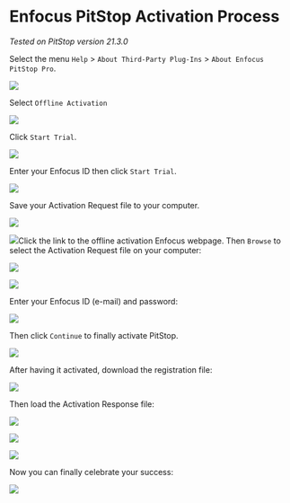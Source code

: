 # Enfocus PitStop Activation Process

*Tested on PitStop version 21.3.0*

Select the menu `Help` > `About Third-Party Plug-Ins` > `About Enfocus PitStop Pro`.

![](img/pitstop-about.png)

Select `Offline Activation`

![](img/pitstop-offline-activation.png)

Click `Start Trial`.

![](img/pitstop-start-trial.png)

Enter your Enfocus ID then click `Start Trial`.

![](img/pitstop-start-trial-2.png)

Save your Activation Request file to your computer.

![](img/pitstop-save-activation-request.png)

![](img/pitstop-save-activation-request-file.png)Click the link to the offline activation Enfocus webpage. Then `Browse` to select the Activation Request file on your computer:

![](img/pitstop-save-activation-request-url.png)

![](img/pitstop-save-activation-request-activate.png)

Enter your Enfocus ID (e-mail) and password:

![](img/pitstop-login.png)

Then click `Continue` to finally activate PitStop.

![](img/pitstop-activate.png)

After having it activated, download the registration file:

![](img/pitstop-save-activation-file.png)

Then load the Activation Response file:

![](img/pitstop-load-activation-file.png)

![](img/pitstop-load-activation-file-2.png)

![](img/pitstop-final-activate.png)

Now you can finally celebrate your success:

![](img/pitstop-activated.png)
